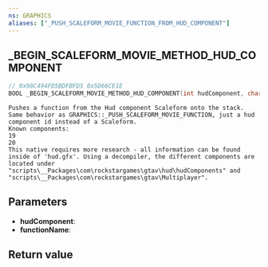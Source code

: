 ```yaml
---
ns: GRAPHICS
aliases: ["_PUSH_SCALEFORM_MOVIE_FUNCTION_FROM_HUD_COMPONENT"]
---
```

## _BEGIN_SCALEFORM_MOVIE_METHOD_HUD_COMPONENT

```c
// 0x98C494FD5BDFBFD5 0x5D66CE1E
BOOL _BEGIN_SCALEFORM_MOVIE_METHOD_HUD_COMPONENT(int hudComponent, char* functionName);
```

```
Pushes a function from the Hud component Scaleform onto the stack. Same behavior as GRAPHICS::_PUSH_SCALEFORM_MOVIE_FUNCTION, just a hud component id instead of a Scaleform.  
Known components:  
19   
20   
This native requires more research - all information can be found inside of 'hud.gfx'. Using a decompiler, the different components are located under "scripts\__Packages\com\rockstargames\gtav\hud\hudComponents" and "scripts\__Packages\com\rockstargames\gtav\Multiplayer".  
```

## Parameters
* **hudComponent**: 
* **functionName**: 

## Return value
